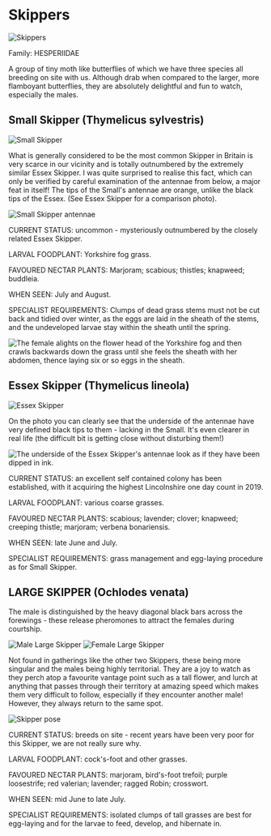Skippers
========

![Skippers](/asset/photo/Skippers%202.jpg)

Family: HESPERIIDAE

A group of tiny moth like butterflies of which we have three species all breeding on site with us. Although drab when compared to the larger, more flamboyant butterflies, they are absolutely delightful and fun to watch, especially the males.

Small Skipper (Thymelicus sylvestris)
-------------------------------------

![Small Skipper](/asset/photo/Small%20Skipper.jpg)

What is generally considered to be the most common Skipper in Britain is very scarce in our vicinity and is totally outnumbered by the extremely similar Essex Skipper. I was quite surprised to realise this fact, which can only be verified by careful examination of the antennae from below, a major feat in itself! The tips of the Small's antennae are orange, unlike the black tips of the Essex. (See Essex Skipper for a comparison photo).

![Small Skipper antennae](/asset/photo/Small%20Skipper%20underside%20of%20antennae.jpg)

CURRENT STATUS: uncommon - mysteriously outnumbered by the closely related Essex Skipper.

LARVAL FOODPLANT: Yorkshire fog grass.

FAVOURED NECTAR PLANTS: Marjoram; scabious; thistles; knapweed; buddleia.

WHEN SEEN: July and August.

SPECIALIST REQUIREMENTS: Clumps of dead grass stems must not be cut back and tidied over winter, as the eggs are laid in the sheath of the stems, and the undeveloped larvae stay within the sheath until the spring.

![The female alights on the flower head of the Yorkshire fog and then crawls backwards down the grass until she feels the sheath with her abdomen, thence laying six or so eggs in the sheath.](/asset/photo/egg%20laying.jpg)

Essex Skipper (Thymelicus lineola)
----------------------------------

![Essex Skipper](/asset/photo/Essex%20Skipper.jpg)

On the photo you can clearly see that the underside of the antennae have very defined black tips to them - lacking in the Small. It's even clearer in real life (the difficult bit is
getting close without disturbing them!)

![The underside of the Essex Skipper's antennae look as if they have been dipped in ink.](/asset/photo/Essex%20antennae.jpg)

CURRENT STATUS: an excellent self contained colony has been established, with it acquiring the highest Lincolnshire one day count in 2019.

LARVAL FOODPLANT: various coarse grasses.

FAVOURED NECTAR PLANTS: scabious; lavender; clover; knapweed; creeping thistle; marjoram; verbena bonariensis.

WHEN SEEN: late June and July.

SPECIALIST REQUIREMENTS: grass management and egg-laying procedure as for Small Skipper.

LARGE SKIPPER (Ochlodes venata)
-------------------------------

The male is distinguished by the heavy diagonal black bars across the forewings - these release pheromones to attract the females during courtship. 

![Male Large Skipper](/asset/photo/Male%20Large%20Skipper.jpg) ![Female Large Skipper](/asset/photo/female%20Large%20Skipper.jpg)

Not found in gatherings like the other two Skippers, these being more singular and the males being highly territorial. They are a joy to watch as they perch atop a favourite vantage point such as a tall flower, and lurch at anything that passes through their territory at amazing speed which makes them very difficult to follow, especially if they encounter another male! However, they always return to the same spot.

![Skipper pose](/asset/photo/Skipper%20pose.jpg)

CURRENT STATUS: breeds on site - recent years have been very poor for this Skipper, we are not really sure why.

LARVAL FOODPLANT: cock's-foot and other grasses.

FAVOURED NECTAR PLANTS: marjoram, bird's-foot trefoil; purple loosestrife; red valerian; lavender; ragged Robin; crosswort.

WHEN SEEN: mid June to late July.

SPECIALIST REQUIREMENTS: isolated clumps of tall grasses are best for egg-laying and for the larvae to feed, develop, and hibernate in.
